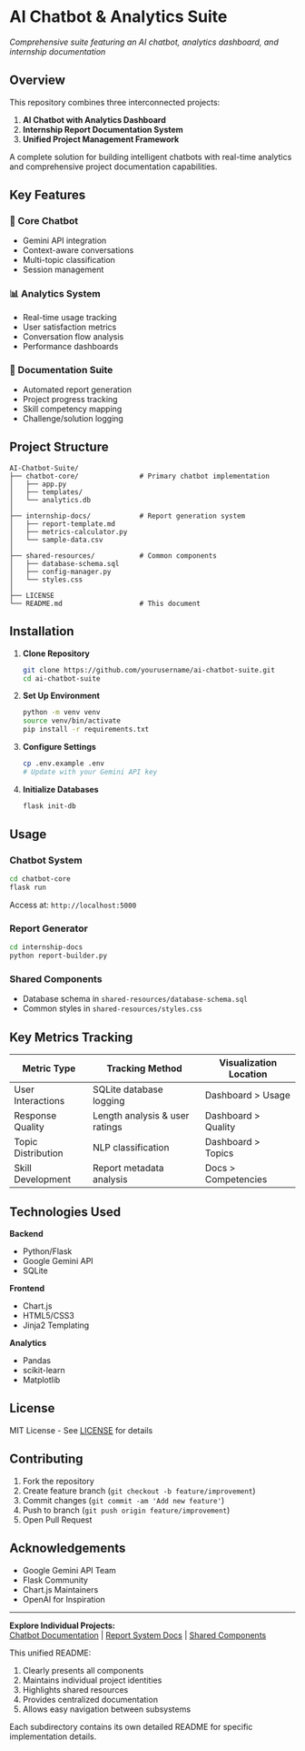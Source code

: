 # AI Chatbot & Analytics Suite

*Comprehensive suite featuring an AI chatbot, analytics dashboard, and internship documentation*

## Overview

This repository combines three interconnected projects:
1. **AI Chatbot with Analytics Dashboard**  
2. **Internship Report Documentation System**  
3. **Unified Project Management Framework**

A complete solution for building intelligent chatbots with real-time analytics and comprehensive project documentation capabilities.

## Key Features

### 🤖 Core Chatbot
- Gemini API integration
- Context-aware conversations
- Multi-topic classification
- Session management

### 📊 Analytics System
- Real-time usage tracking
- User satisfaction metrics
- Conversation flow analysis
- Performance dashboards

### 📄 Documentation Suite
- Automated report generation
- Project progress tracking
- Skill competency mapping
- Challenge/solution logging

## Project Structure

```
AI-Chatbot-Suite/
├── chatbot-core/               # Primary chatbot implementation
│   ├── app.py
│   ├── templates/
│   └── analytics.db
│
├── internship-docs/            # Report generation system
│   ├── report-template.md
│   ├── metrics-calculator.py
│   └── sample-data.csv
│
├── shared-resources/           # Common components
│   ├── database-schema.sql
│   ├── config-manager.py
│   └── styles.css
│
├── LICENSE
└── README.md                   # This document
```

## Installation

1. **Clone Repository**
   ```bash
   git clone https://github.com/yourusername/ai-chatbot-suite.git
   cd ai-chatbot-suite
   ```

2. **Set Up Environment**
   ```bash
   python -m venv venv
   source venv/bin/activate
   pip install -r requirements.txt
   ```

3. **Configure Settings**
   ```bash
   cp .env.example .env
   # Update with your Gemini API key
   ```

4. **Initialize Databases**
   ```bash
   flask init-db
   ```

## Usage

### Chatbot System
```bash
cd chatbot-core
flask run
```
Access at: `http://localhost:5000`

### Report Generator
```bash
cd internship-docs
python report-builder.py
```

### Shared Components
- Database schema in `shared-resources/database-schema.sql`
- Common styles in `shared-resources/styles.css`

## Key Metrics Tracking

| Metric Type          | Tracking Method               | Visualization Location |
|----------------------|-------------------------------|------------------------|
| User Interactions    | SQLite database logging       | Dashboard > Usage      |
| Response Quality     | Length analysis & user ratings| Dashboard > Quality    |
| Topic Distribution   | NLP classification            | Dashboard > Topics     |
| Skill Development    | Report metadata analysis      | Docs > Competencies    |

## Technologies Used

**Backend**  
- Python/Flask
- Google Gemini API
- SQLite

**Frontend**  
- Chart.js
- HTML5/CSS3
- Jinja2 Templating

**Analytics**  
- Pandas
- scikit-learn
- Matplotlib

## License

MIT License - See [LICENSE](LICENSE) for details

## Contributing

1. Fork the repository
2. Create feature branch (`git checkout -b feature/improvement`)
3. Commit changes (`git commit -am 'Add new feature'`)
4. Push to branch (`git push origin feature/improvement`)
5. Open Pull Request

## Acknowledgements

- Google Gemini API Team
- Flask Community
- Chart.js Maintainers
- OpenAI for Inspiration

---

**Explore Individual Projects:**  
[Chatbot Documentation](chatbot-core/README.md) | 
[Report System Docs](internship-docs/README.md) | 
[Shared Components](shared-resources/README.md)


This unified README:
1. Clearly presents all components
2. Maintains individual project identities
3. Highlights shared resources
4. Provides centralized documentation
5. Allows easy navigation between subsystems

Each subdirectory contains its own detailed README for specific implementation details.
